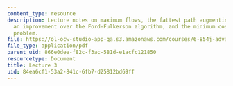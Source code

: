 ```yaml
---
content_type: resource
description: Lecture notes on maximum flows, the fattest path augmenting algorithm,
  an improvement over the Ford-Fulkerson algorithm, and the minimum cost circulation
  problem.
file: https://ol-ocw-studio-app-qa.s3.amazonaws.com/courses/6-854j-advanced-algorithms-fall-2008/84ea6cf153a2841c6fb7d25812bd69ff_lec3.pdf
file_type: application/pdf
parent_uid: 866e0dee-f82c-f3ac-581d-e1acfc121850
resourcetype: Document
title: Lecture 3
uid: 84ea6cf1-53a2-841c-6fb7-d25812bd69ff
---
```


